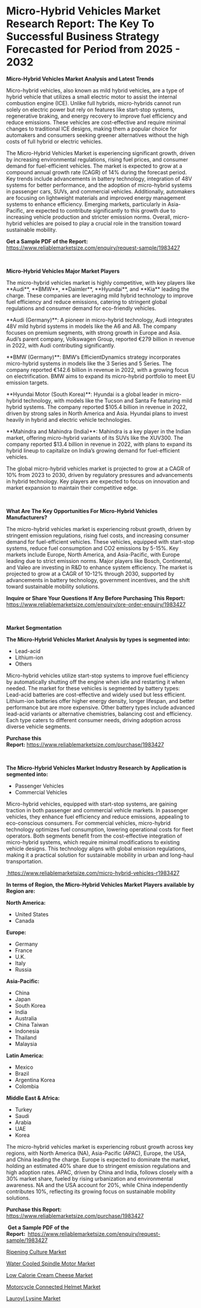 <p><h1>Micro-Hybrid Vehicles Market Research Report: The Key To Successful Business Strategy Forecasted for Period from 2025 - 2032</h1></p><p><strong>Micro-Hybrid Vehicles Market Analysis and Latest Trends</strong></p>
<p><p>Micro-hybrid vehicles, also known as mild hybrid vehicles, are a type of hybrid vehicle that utilizes a small electric motor to assist the internal combustion engine (ICE). Unlike full hybrids, micro-hybrids cannot run solely on electric power but rely on features like start-stop systems, regenerative braking, and energy recovery to improve fuel efficiency and reduce emissions. These vehicles are cost-effective and require minimal changes to traditional ICE designs, making them a popular choice for automakers and consumers seeking greener alternatives without the high costs of full hybrid or electric vehicles.</p><p>The Micro-Hybrid Vehicles Market is experiencing significant growth, driven by increasing environmental regulations, rising fuel prices, and consumer demand for fuel-efficient vehicles. The market is expected to grow at a compound annual growth rate (CAGR) of 14% during the forecast period. Key trends include advancements in battery technology, integration of 48V systems for better performance, and the adoption of micro-hybrid systems in passenger cars, SUVs, and commercial vehicles. Additionally, automakers are focusing on lightweight materials and improved energy management systems to enhance efficiency. Emerging markets, particularly in Asia-Pacific, are expected to contribute significantly to this growth due to increasing vehicle production and stricter emission norms. Overall, micro-hybrid vehicles are poised to play a crucial role in the transition toward sustainable mobility.</p></p>
<p><strong>Get a Sample PDF of the Report:&nbsp;</strong> <a href="https://www.reliablemarketsize.com/enquiry/request-sample/1983427?utm_campaign=2034&utm_medium=2&utm_source=Github&utm_content=ia&utm_term=24012025&utm_id=micro-hybrid-vehicles">https://www.reliablemarketsize.com/enquiry/request-sample/1983427</a></p>
<p>&nbsp;</p>
<p><strong>Micro-Hybrid Vehicles Major Market Players</strong></p>
<p><p>The micro-hybrid vehicles market is highly competitive, with key players like **Audi**, **BMW**, **Daimler**, **Hyundai**, and **Kia** leading the charge. These companies are leveraging mild hybrid technology to improve fuel efficiency and reduce emissions, catering to stringent global regulations and consumer demand for eco-friendly vehicles.</p><p>**Audi (Germany)**: A pioneer in micro-hybrid technology, Audi integrates 48V mild hybrid systems in models like the A6 and A8. The company focuses on premium segments, with strong growth in Europe and Asia. Audi’s parent company, Volkswagen Group, reported €279 billion in revenue in 2022, with Audi contributing significantly.</p><p>**BMW (Germany)**: BMW’s EfficientDynamics strategy incorporates micro-hybrid systems in models like the 3 Series and 5 Series. The company reported €142.6 billion in revenue in 2022, with a growing focus on electrification. BMW aims to expand its micro-hybrid portfolio to meet EU emission targets.</p><p>**Hyundai Motor (South Korea)**: Hyundai is a global leader in micro-hybrid technology, with models like the Tucson and Santa Fe featuring mild hybrid systems. The company reported $105.4 billion in revenue in 2022, driven by strong sales in North America and Asia. Hyundai plans to invest heavily in hybrid and electric vehicle technologies.</p><p>**Mahindra and Mahindra (India)**: Mahindra is a key player in the Indian market, offering micro-hybrid variants of its SUVs like the XUV300. The company reported $13.4 billion in revenue in 2022, with plans to expand its hybrid lineup to capitalize on India’s growing demand for fuel-efficient vehicles.</p><p>The global micro-hybrid vehicles market is projected to grow at a CAGR of 10% from 2023 to 2030, driven by regulatory pressures and advancements in hybrid technology. Key players are expected to focus on innovation and market expansion to maintain their competitive edge.</p></p>
<p>&nbsp;</p>
<p><strong>What Are The Key Opportunities For Micro-Hybrid Vehicles Manufacturers?</strong></p>
<p><p>The micro-hybrid vehicles market is experiencing robust growth, driven by stringent emission regulations, rising fuel costs, and increasing consumer demand for fuel-efficient vehicles. These vehicles, equipped with start-stop systems, reduce fuel consumption and CO2 emissions by 5-15%. Key markets include Europe, North America, and Asia-Pacific, with Europe leading due to strict emission norms. Major players like Bosch, Continental, and Valeo are investing in R&D to enhance system efficiency. The market is projected to grow at a CAGR of 10-12% through 2030, supported by advancements in battery technology, government incentives, and the shift toward sustainable mobility solutions.</p></p>
<p><strong>Inquire or Share Your Questions If Any Before Purchasing This Report:</strong> <a href="https://www.reliablemarketsize.com/enquiry/pre-order-enquiry/1983427?utm_campaign=2034&utm_medium=2&utm_source=Github&utm_content=ia&utm_term=24012025&utm_id=micro-hybrid-vehicles">https://www.reliablemarketsize.com/enquiry/pre-order-enquiry/1983427</a></p>
<p>&nbsp;</p>
<p><strong>Market Segmentation</strong></p>
<p><strong>The Micro-Hybrid Vehicles Market Analysis by types is segmented into:</strong></p>
<p><ul><li>Lead-acid</li><li>Lithium-ion</li><li>Others</li></ul></p>
<p><p>Micro-hybrid vehicles utilize start-stop systems to improve fuel efficiency by automatically shutting off the engine when idle and restarting it when needed. The market for these vehicles is segmented by battery types: Lead-acid batteries are cost-effective and widely used but less efficient. Lithium-ion batteries offer higher energy density, longer lifespan, and better performance but are more expensive. Other battery types include advanced lead-acid variants or alternative chemistries, balancing cost and efficiency. Each type caters to different consumer needs, driving adoption across diverse vehicle segments.</p></p>
<p><strong>Purchase this Report:&nbsp;</strong><a href="https://www.reliablemarketsize.com/purchase/1983427?utm_campaign=2034&utm_medium=2&utm_source=Github&utm_content=ia&utm_term=24012025&utm_id=micro-hybrid-vehicles">https://www.reliablemarketsize.com/purchase/1983427</a></p>
<p>&nbsp;</p>
<p><strong>The Micro-Hybrid Vehicles Market Industry Research by Application is segmented into:</strong></p>
<p><ul><li>Passenger Vehicles</li><li>Commercial Vehicles</li></ul></p>
<p><p>Micro-hybrid vehicles, equipped with start-stop systems, are gaining traction in both passenger and commercial vehicle markets. In passenger vehicles, they enhance fuel efficiency and reduce emissions, appealing to eco-conscious consumers. For commercial vehicles, micro-hybrid technology optimizes fuel consumption, lowering operational costs for fleet operators. Both segments benefit from the cost-effective integration of micro-hybrid systems, which require minimal modifications to existing vehicle designs. This technology aligns with global emission regulations, making it a practical solution for sustainable mobility in urban and long-haul transportation.</p></p>
<p><a href="https://www.reliablemarketsize.com/micro-hybrid-vehicles-r1983427?utm_campaign=2034&utm_medium=2&utm_source=Github&utm_content=ia&utm_term=24012025&utm_id=micro-hybrid-vehicles">&nbsp;https://www.reliablemarketsize.com/micro-hybrid-vehicles-r1983427</a></p>
<p><strong>In terms of Region, the Micro-Hybrid Vehicles Market Players available by Region are:</strong></p>
<p>
    <p> <strong> North America: </strong>
        <ul>
            <li>United States</li>
            <li>Canada</li>
        </ul>
        </p> 
    <p> <strong> Europe: </strong>
        <ul>
            <li>Germany</li>
            <li>France</li>
            <li>U.K.</li>
            <li>Italy</li>
            <li>Russia</li>
        </ul>
        </p> 
    <p> <strong> Asia-Pacific: </strong>
        <ul>
            <li>China</li>
            <li>Japan</li>
            <li>South Korea</li>
            <li>India</li>
            <li>Australia</li>
            <li>China Taiwan</li>
            <li>Indonesia</li>
            <li>Thailand</li>
            <li>Malaysia</li>
        </ul>
        </p> 
    <p> <strong> Latin America: </strong>
        <ul>
            <li>Mexico</li>
            <li>Brazil</li>
            <li>Argentina Korea</li>
            <li>Colombia</li>
        </ul>
        </p> 
    <p> <strong> Middle East & Africa: </strong>
        <ul>
            <li>Turkey</li>
            <li>Saudi</li>
            <li>Arabia</li>
            <li>UAE</li>
            <li>Korea</li>
        </ul>
    </p>
    </p>
<p><p>The micro-hybrid vehicles market is experiencing robust growth across key regions, with North America (NA), Asia-Pacific (APAC), Europe, the USA, and China leading the charge. Europe is expected to dominate the market, holding an estimated 40% share due to stringent emission regulations and high adoption rates. APAC, driven by China and India, follows closely with a 30% market share, fueled by rising urbanization and environmental awareness. NA and the USA account for 20%, while China independently contributes 10%, reflecting its growing focus on sustainable mobility solutions.</p></p>
<p><strong>Purchase this Report: </strong><a href="https://www.reliablemarketsize.com/purchase/1983427?utm_campaign=2034&utm_medium=2&utm_source=Github&utm_content=ia&utm_term=24012025&utm_id=micro-hybrid-vehicles">https://www.reliablemarketsize.com/purchase/1983427</a></p>
<p>&nbsp;<strong>Get a Sample PDF of the Report:&nbsp;&nbsp;</strong><a href="https://www.reliablemarketsize.com/enquiry/request-sample/1983427?utm_campaign=2034&utm_medium=2&utm_source=Github&utm_content=ia&utm_term=24012025&utm_id=micro-hybrid-vehicles">https://www.reliablemarketsize.com/enquiry/request-sample/1983427</a></p>
<p><strong></strong></p>
<p><p><a href="https://www.linkedin.com/pulse/industry-projections-global-ripening-culture-market-size-experiencing-3nhaf?utm_campaign=2034&utm_medium=2&utm_source=Github&utm_content=ia&utm_term=24012025&utm_id=micro-hybrid-vehicles">Ripening Culture Market</a></p><p><a href="https://www.linkedin.com/pulse/current-size-growth-projection-water-cooled-spindle-motor-market-jqgaf?utm_campaign=2034&utm_medium=2&utm_source=Github&utm_content=ia&utm_term=24012025&utm_id=micro-hybrid-vehicles">Water Cooled Spindle Motor Market</a></p><p><a href="https://www.linkedin.com/pulse/low-calorie-cream-cheese-market-size-estimated-grow-cagr-78-from-oh1lf?utm_campaign=2034&utm_medium=2&utm_source=Github&utm_content=ia&utm_term=24012025&utm_id=micro-hybrid-vehicles">Low Calorie Cream Cheese Market</a></p><p><a href="https://www.linkedin.com/pulse/motorcycle-connected-helmet-market-research-report-pertinent-7r84f?utm_campaign=2034&utm_medium=2&utm_source=Github&utm_content=ia&utm_term=24012025&utm_id=micro-hybrid-vehicles">Motorcycle Connected Helmet Market</a></p><p><a href="https://www.linkedin.com/pulse/future-forecast-lauroyl-lysine-market-size-88-cagr-2025-2032-keouf?utm_campaign=2034&utm_medium=2&utm_source=Github&utm_content=ia&utm_term=24012025&utm_id=micro-hybrid-vehicles">Lauroyl Lysine Market</a></p></p>